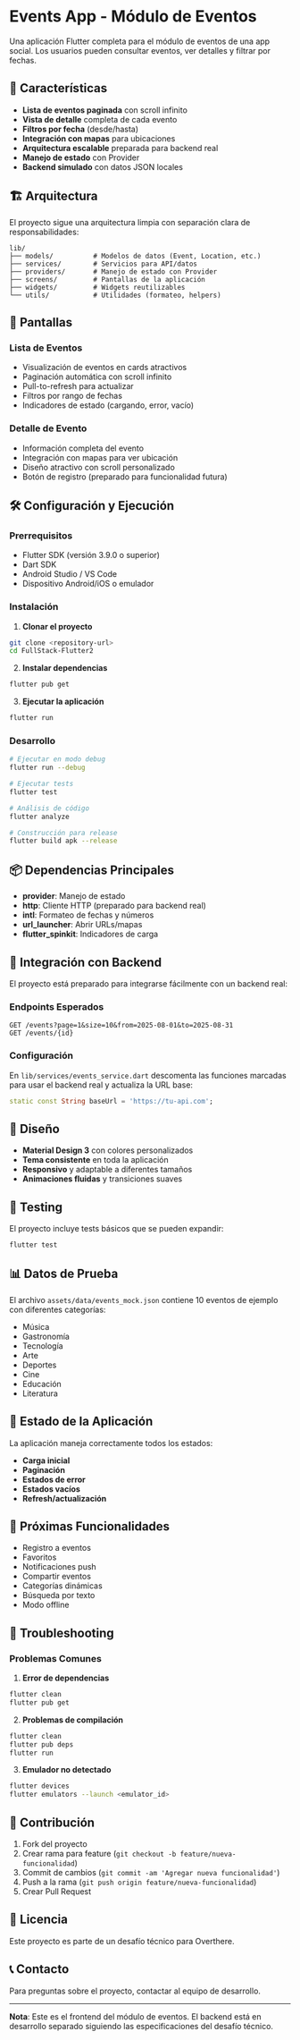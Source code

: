 # Events App - Módulo de Eventos

Una aplicación Flutter completa para el módulo de eventos de una app social. Los usuarios pueden consultar eventos, ver detalles y filtrar por fechas.

## 🚀 Características

- **Lista de eventos paginada** con scroll infinito
- **Vista de detalle** completa de cada evento
- **Filtros por fecha** (desde/hasta)
- **Integración con mapas** para ubicaciones
- **Arquitectura escalable** preparada para backend real
- **Manejo de estado** con Provider
- **Backend simulado** con datos JSON locales

## 🏗️ Arquitectura

El proyecto sigue una arquitectura limpia con separación clara de responsabilidades:

```
lib/
├── models/          # Modelos de datos (Event, Location, etc.)
├── services/        # Servicios para API/datos 
├── providers/       # Manejo de estado con Provider
├── screens/         # Pantallas de la aplicación
├── widgets/         # Widgets reutilizables
└── utils/           # Utilidades (formateo, helpers)
```

## 📱 Pantallas

### Lista de Eventos
- Visualización de eventos en cards atractivos
- Paginación automática con scroll infinito
- Pull-to-refresh para actualizar
- Filtros por rango de fechas
- Indicadores de estado (cargando, error, vacío)

### Detalle de Evento
- Información completa del evento
- Integración con mapas para ver ubicación
- Diseño atractivo con scroll personalizado
- Botón de registro (preparado para funcionalidad futura)

## 🛠️ Configuración y Ejecución

### Prerrequisitos
- Flutter SDK (versión 3.9.0 o superior)
- Dart SDK
- Android Studio / VS Code
- Dispositivo Android/iOS o emulador

### Instalación

1. **Clonar el proyecto**
```bash
git clone <repository-url>
cd FullStack-Flutter2
```

2. **Instalar dependencias**
```bash
flutter pub get
```

3. **Ejecutar la aplicación**
```bash
flutter run
```

### Desarrollo
```bash
# Ejecutar en modo debug
flutter run --debug

# Ejecutar tests
flutter test

# Análisis de código
flutter analyze

# Construcción para release
flutter build apk --release
```

## 📦 Dependencias Principales

- **provider**: Manejo de estado
- **http**: Cliente HTTP (preparado para backend real)
- **intl**: Formateo de fechas y números
- **url_launcher**: Abrir URLs/mapas
- **flutter_spinkit**: Indicadores de carga

## 🔌 Integración con Backend

El proyecto está preparado para integrarse fácilmente con un backend real:

### Endpoints Esperados
```
GET /events?page=1&size=10&from=2025-08-01&to=2025-08-31
GET /events/{id}
```

### Configuración
En `lib/services/events_service.dart` descomenta las funciones marcadas para usar el backend real y actualiza la URL base:

```dart
static const String baseUrl = 'https://tu-api.com';
```

## 🎨 Diseño

- **Material Design 3** con colores personalizados
- **Tema consistente** en toda la aplicación
- **Responsivo** y adaptable a diferentes tamaños
- **Animaciones fluidas** y transiciones suaves

## 🧪 Testing

El proyecto incluye tests básicos que se pueden expandir:

```bash
flutter test
```

## 📊 Datos de Prueba

El archivo `assets/data/events_mock.json` contiene 10 eventos de ejemplo con diferentes categorías:
- Música
- Gastronomía  
- Tecnología
- Arte
- Deportes
- Cine
- Educación
- Literatura

## 🔄 Estado de la Aplicación

La aplicación maneja correctamente todos los estados:
- **Carga inicial**
- **Paginación**
- **Estados de error**
- **Estados vacíos**
- **Refresh/actualización**

## 🚀 Próximas Funcionalidades

- Registro a eventos
- Favoritos
- Notificaciones push
- Compartir eventos
- Categorías dinámicas
- Búsqueda por texto
- Modo offline

## 🐛 Troubleshooting

### Problemas Comunes

1. **Error de dependencias**
```bash
flutter clean
flutter pub get
```

2. **Problemas de compilación**
```bash
flutter clean
flutter pub deps
flutter run
```

3. **Emulador no detectado**
```bash
flutter devices
flutter emulators --launch <emulator_id>
```

## 👥 Contribución

1. Fork del proyecto
2. Crear rama para feature (`git checkout -b feature/nueva-funcionalidad`)
3. Commit de cambios (`git commit -am 'Agregar nueva funcionalidad'`)
4. Push a la rama (`git push origin feature/nueva-funcionalidad`)
5. Crear Pull Request

## 📄 Licencia

Este proyecto es parte de un desafío técnico para Overthere.

## 📞 Contacto

Para preguntas sobre el proyecto, contactar al equipo de desarrollo.

---

**Nota**: Este es el frontend del módulo de eventos. El backend está en desarrollo separado siguiendo las especificaciones del desafío técnico.
